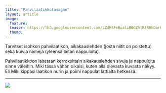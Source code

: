 ```yaml
---
title: "Pahvilaatikkolasagne"
layout: article
image:
  feature:
  teaser: https://lh3.googleusercontent.com/LZ4K9FvBualiB0GZhtRtR0hDarCkiy42S8r07MN_PX4=w245
  thumb:
---
```


Tarvitset isohkon pahvilaatikon, aikakauslehden (josta niitit on poistettu) sekä kuivia nameja (yleensä laitan nappuloita).

Pahvilaatikkoon laitetaan kerroksittain aikakauslehden sivuja ja nappuloita sinne väleihin. Miki tässä vähän oikaisi, kuten alla olevasta kuvasta näkyy. Eli Miki kippasi laatikon nurin ja poimi nappulat lattialta hetkessä.

---

![](https://lh3.googleusercontent.com/YVxQ9l_7_xSNSD1DlioNcgFFFoVJNCYV99YyFhp4dGM=w800)
